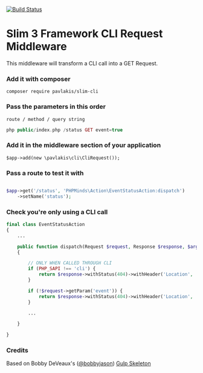 [![Build Status](https://travis-ci.org/pavlakis/slim-cli.svg)](https://travis-ci.org/pavlakis/slim-cli)

# Slim 3 Framework CLI Request Middleware

This middleware will transform a CLI call into a GET Request.

### Add it with composer
```
composer require pavlakis/slim-cli
```

### Pass the parameters in this order
`route / method / query string`
```php
php public/index.php /status GET event=true
```

### Add it in the middleware section of your application
```
$app->add(new \pavlakis\cli\CliRequest());
```

### Pass a route to test it with

```php

$app->get('/status', 'PHPMinds\Action\EventStatusAction:dispatch')
    ->setName('status');

```

### Check you're only using a CLI call

```php
final class EventStatusAction
{
    ...

    public function dispatch(Request $request, Response $response, $args)
    {

        // ONLY WHEN CALLED THROUGH CLI
        if (PHP_SAPI !== 'cli') {
            return $response->withStatus(404)->withHeader('Location', '/404');
        }

        if (!$request->getParam('event')) {
            return $response->withStatus(404)->withHeader('Location', '/404');
        }

        ...

    }

}
```


### Credits

Based on Bobby DeVeaux's ([@bobbyjason](https://twitter.com/bobbyjason)) [Gulp Skeleton](https://github.com/dvomedia/gulp-skeleton/blob/master/web/index.php)